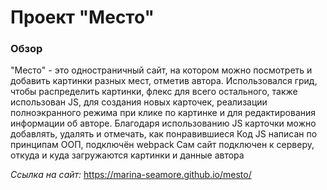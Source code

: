 # Проект "Место"

### Обзор
"Место" - это одностраничный сайт, на котором можно посмотреть и добавить картинки разных мест, отметив автора. 
Использовался грид, чтобы распределить картинки, флекс для всего остального, также использован JS, для создания новых карточек, реализации полноэкранного режима при клике по картинке и для редактирования информации об авторе.
Благодаря использованию JS карточки можно добавлять, удалять и отмечать, как понравившиеся
Код JS написан по принципам ООП, подключён webpack
Сам сайт подключен к серверу, откуда и куда загружаются картинки и данные автора

*Ссылка на сайт:* https://marina-seamore.github.io/mesto/ 

